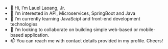 - 👋 Hi, I’m Lauel Laoang, Jr.
- 👀 I’m interested in API, Microservices, SpringBoot and Java
- 🌱 I’m currently learning JavaScipt and front-end development technologies
- 💞️ I’m looking to collaborate on building simple web-based or mobile-based application.
- 📫 You can reach me with contact details provided in my profile. Cheers!

<!---
lslaoang/lslaoang is a ✨ special ✨ repository because its `README.md` (this file) appears on your GitHub profile.
You can click the Preview link to take a look at your changes.
--->
